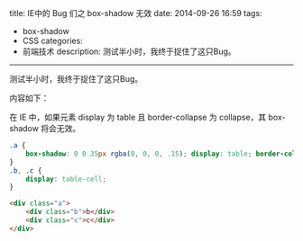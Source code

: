title: IE中的 Bug 们之 box-shadow 无效
date: 2014-09-26 16:59
tags:
 - box-shadow
 - CSS
categories: 
 - 前端技术
description: 测试半小时，我终于捉住了这只Bug。

---

测试半小时，我终于捉住了这只Bug。

内容如下：

在 IE 中，如果元素 display 为 table 且 border-collapse 为 collapse，其 box-shadow 将会无效。
 
```css
.a {
    box-shadow: 0 0 35px rgba(0, 0, 0, .15); display: table; border-collapse: collapse;
}
.b, .c {
    display: table-cell;
}
```

```html
<div class="a">
    <div class="b">b</div>
    <div class="c">c</div>
</div>
```
